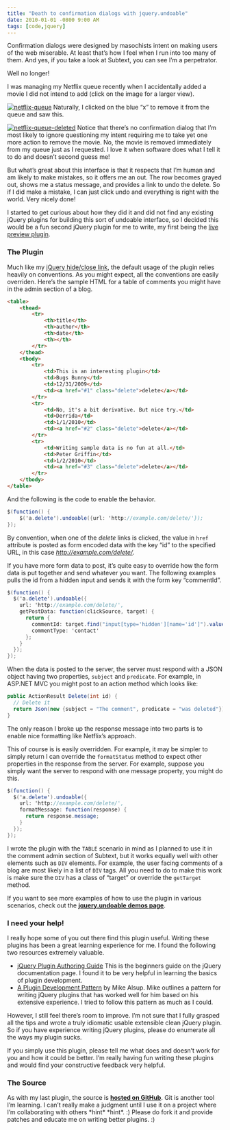 ```yaml
---
title: "Death to confirmation dialogs with jquery.undoable"
date: 2010-01-01 -0800 9:00 AM
tags: [code,jquery]
---
```

Confirmation dialogs were designed by masochists intent on making users
of the web miserable. At least that’s how I feel when I run into too
many of them. And yes, if you take a look at Subtext, you can see I’m a
perpetrator.

Well no longer!

I was managing my Netflix queue recently when I accidentally added a
movie I did not intend to add (click on the image for a larger view).

[![netflix-queue](http://haacked.com/images/haacked_com/WindowsLiveWriter/UndoableactionsWithjQuery.undoable_D616/netflix-queue_thumb.png "netflix-queue")](http://haacked.com/images/haacked_com/WindowsLiveWriter/UndoableactionsWithjQuery.undoable_D616/netflix-queue_2.png)
Naturally, I clicked on the blue “x” to remove it from the queue and saw
this.

[![netflix-queue-deleted](http://haacked.com/images/haacked_com/WindowsLiveWriter/UndoableactionsWithjQuery.undoable_D616/netflix-queue-deleted_thumb.png "netflix-queue-deleted")](http://haacked.com/images/haacked_com/WindowsLiveWriter/UndoableactionsWithjQuery.undoable_D616/netflix-queue-deleted_2.png)
Notice that there’s no confirmation dialog that I’m most likely to
ignore questioning my intent requiring me to take yet one more action to
remove the movie. No, the movie is removed immediately from my queue
just as I requested. I love it when software does what I tell it to do
and doesn’t second guess me!

But what’s great about this interface is that it respects that I’m human
and am likely to make mistakes, so it offers me an out. The row becomes
grayed out, shows me a status message, and provides a link to undo the
delete. So if I did make a mistake, I can just click undo and everything
is right with the world. Very nicely done!

I started to get curious about how they did it and did not find any
existing jQuery plugins for building this sort of undoable interface, so
I decided this would be a fun second jQuery plugin for me to write, my
first being the [live preview
plugin](http://haacked.com/archive/2009/12/15/live-preview-jquery-plugin.aspx "jquery.livepreview plugin").

### The Plugin

Much like my [jQuery hide/close
link](http://haacked.com/archive/2009/12/25/jquery-hide-close-link.aspx "jQuery hide close link"),
the default usage of the plugin relies heavily on conventions. As you
might expect, all the conventions are easily overriden. Here’s the
sample HTML for a table of comments you might have in the admin section
of a blog.

```html
<table>
    <thead>
        <tr>
            <th>title</th>
            <th>author</th>
            <th>date</th>
            <th></th>
        </tr>
    </thead>
    <tbody>
        <tr>
            <td>This is an interesting plugin</td>
            <td>Bugs Bunny</td>
            <td>12/31/2009</td>
            <td><a href="#1" class="delete">delete</a></td>
        </tr>
        <tr>
            <td>No, it's a bit derivative. But nice try.</td>
            <td>Derrida</td>
            <td>1/1/2010</td>
            <td><a href="#2" class="delete">delete</a></td>
        </tr>
        <tr>
            <td>Writing sample data is no fun at all.</td>
            <td>Peter Griffin</td>
            <td>1/2/2010</td>
            <td><a href="#3" class="delete">delete</a></td>
        </tr>
    </tbody>
</table>
```

And the following is the code to enable the behavior.

```csharp
$(function() {
    $('a.delete').undoable({url: 'http://example.com/delete/'});
});
```

By convention, when one of the *delete* links is clicked, the value in
`href` attribute is posted as form encoded data with the key “id” to the
specified URL, in this case *http://example.com/delete/*.

If you have more form data to post, it’s quite easy to override how the
form data is put together and send whatever you want. The following
examples pulls the id from a hidden input and sends it with the form key
“commentId”.

```csharp
$(function() {
  $('a.delete').undoable({
    url: 'http://example.com/delete/',
    getPostData: function(clickSource, target) {
      return {
        commentId: target.find("input[type='hidden'][name='id']").value(),
        commentType: 'contact'
      };
    }
  });
});
```

When the data is posted to the server, the server must respond with a
JSON object having two properties, `subject` and `predicate`. For
example, in ASP.NET MVC you might post to an action method which looks
like:

```csharp
public ActionResult Delete(int id) {
  // Delete it
  return Json(new {subject = "The comment", predicate = "was deleted"});
}
```

The only reason I broke up the response message into two parts is to
enable nice formatting like Netflix’s approach.

This of course is is easily overridden. For example, it may be simpler
to simply return  I can override the `formatStatus` method to expect
other properties in the response from the server. For example, suppose
you simply want the server to respond with one message property, you
might do this.

```csharp
$(function() {
  $('a.delete').undoable({
    url: 'http://example.com/delete/',
    formatMessage: function(response) {
      return response.message;
    }
  });
});
```

I wrote the plugin with the `TABLE` scenario in mind as I planned to use
it in the comment admin section of Subtext, but it works equally well
with other elements such as `DIV` elements. For example, the user facing
comments of a blog are most likely in a list of `DIV` tags. All you need
to do to make this work is make sure the `DIV` has a class of “target”
or override the `getTarget` method.

If you want to see more examples of how to use the plugin in various
scenarios, check out the **[jquery.undoable demos
page](http://demo.haacked.com/jquery.undoable/ "jQuery undoable plugin demos")**.

### I need your help!

I really hope some of you out there find this plugin useful. Writing
these plugins has been a great learning experience for me. I found the
following two resources extremely valuable.

-   [jQuery Plugin Authoring
    Guide](http://docs.jquery.com/Plugins/Authoring "Plugins/Authoring")
    This is the beginners guide on the jQuery documentation page. I
    found it to be very helpful in learning the basics of plugin
    development.
-   [A Plugin Development
    Pattern](http://www.learningjquery.com/2007/10/a-plugin-development-pattern "Tips for writing a jQuery plugin")
    by Mike Alsup. Mike outlines a pattern for writing jQuery plugins
    that has worked well for him based on his extensive experience. I
    tried to follow this pattern as much as I could.

However, I still feel there’s room to improve. I’m not sure that I fully
grasped all the tips and wrote a truly idiomatic usable extensible clean
jQuery plugin. So if you have experience writing jQuery plugins, please
do enumerate all the ways my plugin sucks.

If you simply use this plugin, please tell me what does and doesn’t work
for you and how it could be better. I’m really having fun writing these
plugins and would find your constructive feedback very helpful.

### The Source

As with my last plugin, the source is **[hosted on
GitHub](http://github.com/Haacked/jquery.undoable "jQuery.undoable on GitHub")**.
Git is another tool I’m learning. I can’t really make a judgment until I
use it on a project where I’m collaborating with others \*hint\*
\*hint\*. :) Please do fork it and provide patches and educate me on
writing better plugins. :)
